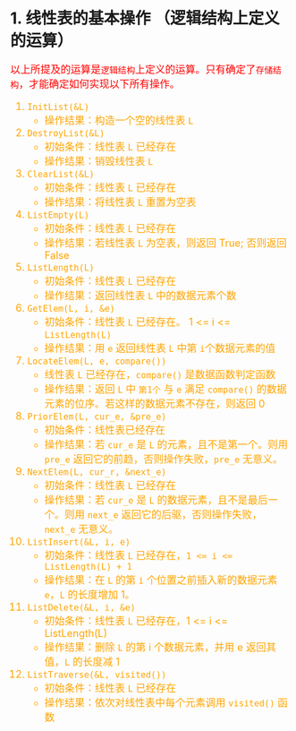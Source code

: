 <!--
 * @Descripttion: 
 * @version: 
 * @Author: sch
 * @Date: 2022-02-27 14:47:54
 * @LastEditors: sch
 * @LastEditTime: 2022-02-27 15:23:16
-->
# 1. 线性表的基本操作 （逻辑结构上定义的运算）
<font color="red" size="4">

以上所提及的运算是`逻辑结构`上定义的运算。只有确定了`存储结构`，才能确定如何实现以下所有操作。

</font>

<font color="orange" size="4">

1. `InitList(&L)`
    - 操作结果：构造一个空的线性表 `L`
2. `DestroyList(&L)`
    - 初始条件：线性表 `L` 已经存在
    - 操作结果：销毁线性表 `L`
3. `ClearList(&L)`
    - 初始条件：线性表 `L` 已经存在
    - 操作结果：将线性表 `L` 重置为空表
4. `ListEmpty(L)`
    - 初始条件：线性表 `L` 已经存在
    - 操作结果：若线性表 `L` 为空表，则返回 True; 否则返回 False
5. `ListLength(L)`
    - 初始条件：线性表 `L` 已经存在
    - 操作结果：返回线性表 `L` 中的数据元素个数
6. `GetElem(L, i, &e)`
    - 初始条件：线性表 `L` 已经存在。 1 <= i <= `ListLength(L)`
    - 操作结果：用 `e` 返回线性表 `L` 中第 `i`个数据元素的值
7. `LocateElem(L, e, compare())`
    - 线性表 `L` 已经存在，`compare()` 是数据函数判定函数
    - 操作结果：返回 `L` 中 `第1个` 与 `e` 满足 `compare()` 的数据元素的位序。若这样的数据元素不存在，则返回 0
8. `PriorElem(L, cur_e, &pre_e)`
    - 初始条件：线性表已经存在
    - 操作结果：若 `cur_e` 是 `L` 的元素，且不是第一个。则用 `pre_e` 返回它的前趋，否则操作失败，`pre_e` 无意义。
9. `NextElem(L, cur_r, &next_e)`
    - 初始条件：线性表 `L` 已经存在
    - 操作结果：若 `cur_e` 是 `L` 的数据元素，且不是最后一个。则用 `next_e` 返回它的后驱，否则操作失败，`next_e` 无意义。
10. `ListInsert(&L, i, e)`
    - 初始条件：线性表 `L` 已经存在，`1 <= i <= ListLength(L) + 1`
    - 操作结果：在 `L` 的第 `i` 个位置之前插入新的数据元素 `e`，`L` 的长度增加 1。
11. `ListDelete(&L, i, &e)`
    - 初始条件：线性表 `L` 已经存在，1 <= i <= ListLength(L)
    - 操作结果：删除 `L` 的第 i 个数据元素，并用 e 返回其值，`L` 的长度减 1
12. `ListTraverse(&L, visited())`
    - 初始条件：线性表 `L` 已经存在
    - 操作结果：依次对线性表中每个元素调用 `visited()` 函数



</font>